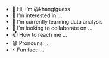 - 👋 Hi, I’m @khangiguess
- 👀 I’m interested in ...
- 🌱 I’m currently learning data analysis
- 💞️ I’m looking to collaborate on ...
- 📫 How to reach me ...
- 😄 Pronouns: ...
- ⚡ Fun fact: ...

<!---
khangiguess/khangiguess is a ✨ special ✨ repository because its `README.md` (this file) appears on your GitHub profile.
You can click the Preview link to take a look at your changes.
--->
